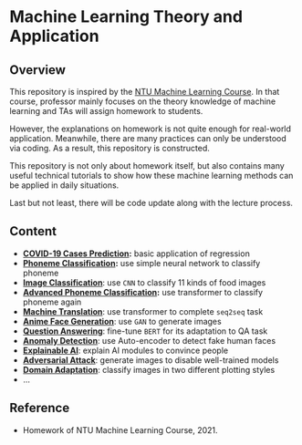# Machine Learning Theory and Application

## Overview

This repository is inspired by the [NTU Machine Learning Course](https://speech.ee.ntu.edu.tw/~hylee/ml/2021-spring.html). In that course, professor mainly focuses on the theory knowledge of machine learning and TAs will assign homework to students.

However, the explanations on homework is not quite enough for real-world application. Meanwhile, there are many practices can only be understood via coding. As a result, this repository is constructed.

This repository is not only about homework itself, but also contains many useful technical tutorials to show how these machine learning methods can be applied in daily situations.

Last but not least, there will be code update along with the lecture process.

## Content

* **[COVID-19 Cases Prediction](https://github.com/SilenceX12138/Cheetah/tree/master/1-regression):** basic application of regression
* **[Phoneme Classification](https://github.com/SilenceX12138/Cheetah/tree/master/2-classification):** use simple neural network to classify phoneme
* **[Image Classification](https://github.com/SilenceX12138/Cheetah/tree/master/3-semi-supervised)**: use `CNN` to classify 11 kinds of food images
* **[Advanced Phoneme Classification](https://github.com/SilenceX12138/Cheetah/tree/master/4-sequence-classification):** use transformer to classify phoneme again
* **[Machine Translation](https://github.com/SilenceX12138/Machine-Learning-Theory-and-Application/tree/master/5-seq2seq)**: use transformer to complete `seq2seq` task
* **[Anime Face Generation](https://github.com/SilenceX12138/Machine-Learning-Theory-and-Application/tree/master/6-GAN)**: use `GAN` to generate images
* **[Question Answering](https://github.com/SilenceX12138/Machine-Learning-Theory-and-Application/tree/master/7-BERT)**: fine-tune `BERT` for its adaptation to QA task
* **[Anomaly Detection](https://github.com/SilenceX12138/Machine-Learning-Theory-and-Application/tree/master/8-auto-encoder)**: use Auto-encoder to detect fake human faces
* **[Explainable AI](https://github.com/SilenceX12138/Machine-Learning-Theory-and-Application/tree/master/9-explain)**: explain AI modules to convince people
* **[Adversarial Attack](https://github.com/SilenceX12138/Machine-Learning-Theory-and-Application/tree/master/10-attack)**: generate images to disable well-trained models
* **[Domain Adaptation](https://github.com/SilenceX12138/Machine-Learning-Theory-and-Application/tree/master/11-adaptation)**: classify images in two different plotting styles
* ...

## Reference

* Homework of NTU Machine Learning Course, 2021.
